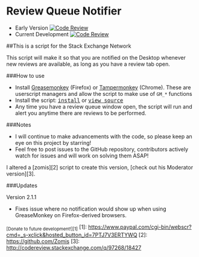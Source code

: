# Review Queue Notifier 

- Early Version [![Code Review](http://www.zomis.net/codereview/shield/?qid=98619)](http://codereview.stackexchange.com/q/98619/18427)
- Current Development [![Code Review](http://www.zomis.net/codereview/shield/?qid=98619)](http://codereview.stackexchange.com/q/105615/18427)

##This is a script for the Stack Exchange Network

This script will make it so that you are notified on the Desktop whenever new reviews are available, as long as you have a review tab open.

###How to use
- Install [Greasemonkey](http://www.greasespot.net/) (Firefox) or [Tampermonkey](http://tampermonkey.net/) (Chrome). These are userscript managers and allow the script to make use of `GM_*` functions
- Install the script: <kbd>[install](https://github.com/malachi26/ReviewQueueNotifier/raw/master/ReviewQueueNotification.user.js)</kbd> or <kbd>[view source](https://github.com/malachi26/ReviewQueueNotifier/blob/master/ReviewQueueNotification.user.js)</kbd>
- Any time you have a review queue window open, the script will run and alert you anytime there are reviews to be performed.

###Notes
- I will continue to make advancements with the code, so please keep an eye on this project by starring!
- Feel free to post issues to the GitHub repository, contributors actively watch for issues and will work on solving them ASAP!

I altered a [zomis][2] script to create this version, [check out his Moderator version][3].

###Updates

Version 2.1.1

- Fixes issue where no notification would show up when using GreaseMonkey on Firefox-derived browsers.


<sub>[Donate to future development!][1]</sub>
  [1]: https://www.paypal.com/cgi-bin/webscr?cmd=_s-xclick&hosted_button_id=7PTJ7V3ERTYWQ
  [2]: https://github.com/Zomis
  [3]: http://codereview.stackexchange.com/q/97268/18427
